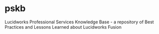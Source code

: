 # pskb
Lucidworks Professional Services Knowledge Base - a repository of Best Practices and Lessons Learned about Lucidworks Fusion
